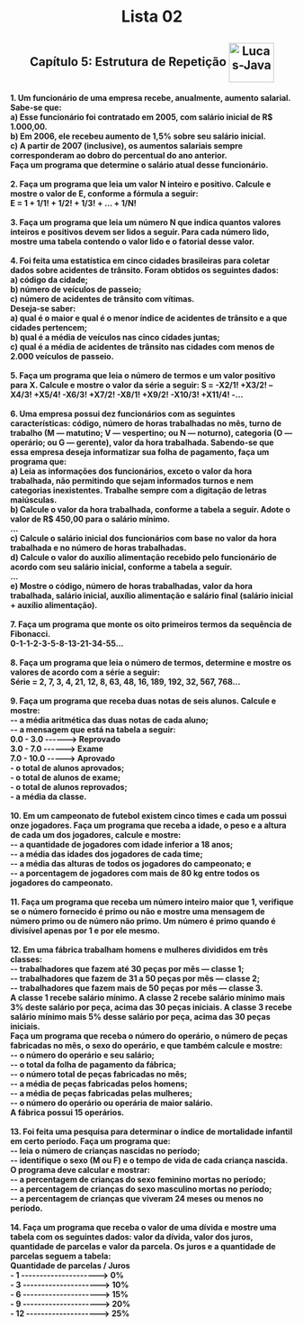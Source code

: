 <h1 align="center">Lista 02</h1>
<h2 align="center">
  Capítulo 5: Estrutura de Repetição 
  <img align="center" alt="Lucas-Java" height="70" width="80" src="https://cdn.jsdelivr.net/gh/devicons/devicon/icons/java/java-original.svg" />
</h2>
<h4>
  1. Um funcionário de uma empresa recebe, anualmente, aumento salarial. Sabe-se que: <br>
  a) Esse funcionário foi contratado em 2005, com salário inicial de R$ 1.000,00. <br>
  b) Em 2006, ele recebeu aumento de 1,5% sobre seu salário inicial. <br>
  c) A partir de 2007 (inclusive), os aumentos salariais sempre corresponderam ao dobro do percentual do ano 
  anterior. <br>
  Faça um programa que determine o salário atual desse funcionário. <br>
  <br>
  2. Faça um programa que leia um valor N inteiro e positivo. Calcule e mostre o valor de E, conforme a
  fórmula a seguir: <br>
  E = 1 + 1/1! + 1/2! + 1/3! + ... + 1/N! <br>
  <br>
  3. Faça um programa que leia um número N que indica quantos valores inteiros e positivos devem ser
  lidos a seguir. Para cada número lido, mostre uma tabela contendo o valor lido e o fatorial desse valor. <br>
  <br>
  4. Foi feita uma estatística em cinco cidades brasileiras para coletar dados sobre acidentes de trânsito.
  Foram obtidos os seguintes dados: <br>
  a) código da cidade; <br>
  b) número de veículos de passeio; <br>
  c) número de acidentes de trânsito com vítimas. <br>
  Deseja-se saber: <br>
  a) qual é o maior e qual é o menor índice de acidentes de trânsito e a que cidades pertencem; <br>
  b) qual é a média de veículos nas cinco cidades juntas; <br>
  c) qual é a média de acidentes de trânsito nas cidades com menos de 2.000 veículos de passeio. <br>
  <br>
  5. Faça um programa que leia o número de termos e um valor positivo para X. Calcule e mostre o valor
  da série a seguir:
  S = -X2/1! +X3/2! –X4/3! +X5/4! -X6/3! +X7/2! -X8/1! +X9/2! -X10/3! +X11/4! -... <br>
  <br>
  6. Uma empresa possui dez funcionários com as seguintes características: código, número de horas trabalhadas
  no mês, turno de trabalho (M — matutino; V — vespertino; ou N — noturno), categoria (O —
  operário; ou G — gerente), valor da hora trabalhada. Sabendo-se que essa empresa deseja informatizar
  sua folha de pagamento, faça um programa que: <br>
  a) Leia as informações dos funcionários, exceto o valor da hora trabalhada, não permitindo que sejam informados
  turnos e nem categorias inexistentes. Trabalhe sempre com a digitação de letras maiúsculas. <br>
  b) Calcule o valor da hora trabalhada, conforme a tabela a seguir. Adote o valor de R$ 450,00 para o salário
  mínimo. <br>
  ... <br>
  c) Calcule o salário inicial dos funcionários com base no valor da hora trabalhada e no número de horas trabalhadas. <br>
  d) Calcule o valor do auxílio alimentação recebido pelo funcionário de acordo com seu salário inicial, conforme 
  a tabela a seguir. <br>
  ... <br>
  e) Mostre o código, número de horas trabalhadas, valor da hora trabalhada, salário inicial, auxílio alimentação
  e salário final (salário inicial + auxílio alimentação). <br>
  <br>
  7. Faça um programa que monte os oito primeiros termos da sequência de Fibonacci. <br>
  0-1-1-2-3-5-8-13-21-34-55... <br>
  <br>
  8. Faça um programa que leia o número de termos, determine e mostre os valores de acordo com a série
  a seguir: <br>
  Série = 2, 7, 3, 4, 21, 12, 8, 63, 48, 16, 189, 192, 32, 567, 768... <br>
  <br>
  9. Faça um programa que receba duas notas de seis alunos. Calcule e mostre: <br>
  -- a média aritmética das duas notas de cada aluno; <br>
  -- a mensagem que está na tabela a seguir: <br>
  0.0 - 3.0 ------>  Reprovado <br>
  3.0 - 7.0 ------>  Exame <br>
  7.0 - 10.0 ----->  Aprovado <br>
  - o total de alunos aprovados; <br>
  - o total de alunos de exame; <br>
  - o total de alunos reprovados; <br>
  - a média da classe. <br>
  <br>
  10. Em um campeonato de futebol existem cinco times e cada um possui onze jogadores. Faça um programa
  que receba a idade, o peso e a altura de cada um dos jogadores, calcule e mostre: <br>
  -- a quantidade de jogadores com idade inferior a 18 anos; <br>
  -- a média das idades dos jogadores de cada time; <br>
  -- a média das alturas de todos os jogadores do campeonato; e <br>
  -- a porcentagem de jogadores com mais de 80 kg entre todos os jogadores do campeonato. <br>
  <br>
  11. Faça um programa que receba um número inteiro maior que 1, verifique se o número fornecido é primo
  ou não e mostre uma mensagem de número primo ou de número não primo.
  Um número é primo quando é divisível apenas por 1 e por ele mesmo. <br>
  <br>
  12. Em uma fábrica trabalham homens e mulheres divididos em três classes: <br>
  -- trabalhadores que fazem até 30 peças por mês — classe 1; <br>
  -- trabalhadores que fazem de 31 a 50 peças por mês — classe 2; <br>
  -- trabalhadores que fazem mais de 50 peças por mês — classe 3. <br>
  A classe 1 recebe salário mínimo. A classe 2 recebe salário mínimo mais 3% deste salário por peça, 
  acima das 30 peças iniciais. A classe 3 recebe salário mínimo mais 5% desse salário por peça, acima das 30
  peças iniciais. <br>
  Faça um programa que receba o número do operário, o número de peças fabricadas no mês, o sexo do
  operário, e que também calcule e mostre: <br>
  -- o número do operário e seu salário; <br>
  -- o total da folha de pagamento da fábrica; <br>
  -- o número total de peças fabricadas no mês; <br>
  -- a média de peças fabricadas pelos homens; <br>
  -- a média de peças fabricadas pelas mulheres; <br>
  -- o número do operário ou operária de maior salário. <br>
  A fábrica possui 15 operários. <br>
  <br>
  13. Foi feita uma pesquisa para determinar o índice de mortalidade infantil em certo período. Faça um
  programa que: <br>
  -- leia o número de crianças nascidas no período; <br>
  -- identifique o sexo (M ou F) e o tempo de vida de cada criança nascida. 
  O programa deve calcular e mostrar: <br>
  -- a percentagem de crianças do sexo feminino mortas no período; <br>
  -- a percentagem de crianças do sexo masculino mortas no período; <br>
  -- a percentagem de crianças que viveram 24 meses ou menos no período. <br>
  <br>
  14. Faça um programa que receba o valor de uma dívida e mostre uma tabela com os seguintes dados: 
  valor da dívida, valor dos juros, quantidade de parcelas e valor da parcela.
  Os juros e a quantidade de parcelas seguem a tabela: <br>
  Quantidade de parcelas / Juros <br>
  - 1 ---------------------> 0% <br>
  - 3 ---------------------> 10% <br>
  - 6 ---------------------> 15% <br>
  - 9 ---------------------> 20% <br>
  - 12 --------------------> 25% <br>
  
</h4>
